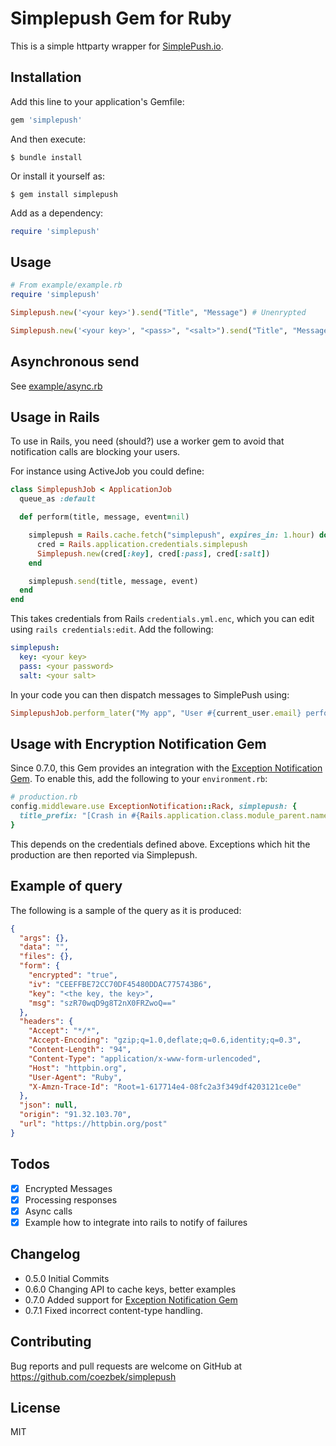 # Simplepush Gem for Ruby

This is a simple httparty wrapper for [SimplePush.io](https://SimplePush.io).

## Installation

Add this line to your application's Gemfile:

```ruby
gem 'simplepush'
```

And then execute:

```
$ bundle install
```

Or install it yourself as:

```
$ gem install simplepush
```

Add as a dependency:

```ruby
require 'simplepush'
```

## Usage

```ruby
# From example/example.rb
require 'simplepush'

Simplepush.new('<your key>').send("Title", "Message") # Unenrypted

Simplepush.new('<your key>', "<pass>", "<salt>").send("Title", "Message") # Enrypted

```

## Asynchronous send

See [example/async.rb](example/async.rb)

## Usage in Rails

To use in Rails, you need (should?) use a worker gem to avoid that notification calls are blocking your users.

For instance using ActiveJob you could define:

```ruby
class SimplepushJob < ApplicationJob
  queue_as :default

  def perform(title, message, event=nil)

    simplepush = Rails.cache.fetch("simplepush", expires_in: 1.hour) do
      cred = Rails.application.credentials.simplepush
      Simplepush.new(cred[:key], cred[:pass], cred[:salt])
    end

    simplepush.send(title, message, event)
  end
end
```

This takes credentials from Rails `credentials.yml.enc`, which you can edit using `rails credentials:edit`. Add the following:

```yml
simplepush:
  key: <your key>
  pass: <your password>
  salt: <your salt>
```

In your code you can then dispatch messages to SimplePush using:

```ruby
SimplepushJob.perform_later("My app", "User #{current_user.email} perform admin action...")
```

## Usage with Encryption Notification Gem

Since 0.7.0, this Gem provides an integration with the [Exception Notification Gem](https://github.com/smartinez87/exception_notification). To enable this, add the following to your `environment.rb`:

```ruby
# production.rb
config.middleware.use ExceptionNotification::Rack, simplepush: {
  title_prefix: "[Crash in #{Rails.application.class.module_parent.name}] "
}
```

This depends on the credentials defined above. Exceptions which hit the production are then reported via Simplepush.

## Example of query

The following is a sample of the query as it is produced:

```json
{
  "args": {},
  "data": "",
  "files": {},
  "form": {
    "encrypted": "true",
    "iv": "CEEFFBE72CC70DF45480DDAC775743B6",
    "key": "<the key, the key>",
    "msg": "szR70wqD9g8T2nX0FRZwoQ=="
  },
  "headers": {
    "Accept": "*/*",
    "Accept-Encoding": "gzip;q=1.0,deflate;q=0.6,identity;q=0.3",
    "Content-Length": "94",
    "Content-Type": "application/x-www-form-urlencoded",
    "Host": "httpbin.org",
    "User-Agent": "Ruby",
    "X-Amzn-Trace-Id": "Root=1-617714e4-08fc2a3f349df4203121ce0e"
  },
  "json": null,
  "origin": "91.32.103.70",
  "url": "https://httpbin.org/post"
}
```

## Todos

 - [x] Encrypted Messages
 - [x] Processing responses
 - [x] Async calls
 - [x] Example how to integrate into rails to notify of failures

## Changelog

 - 0.5.0 Initial Commits
 - 0.6.0 Changing API to cache keys, better examples
 - 0.7.0 Added support for [Exception Notification Gem](https://github.com/smartinez87/exception_notification)
 - 0.7.1 Fixed incorrect content-type handling.

## Contributing

Bug reports and pull requests are welcome on GitHub at https://github.com/coezbek/simplepush

## License

MIT
